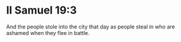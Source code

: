 # II Samuel 19:3

And the people stole into the city that day as people steal in who are ashamed when they flee in battle.
